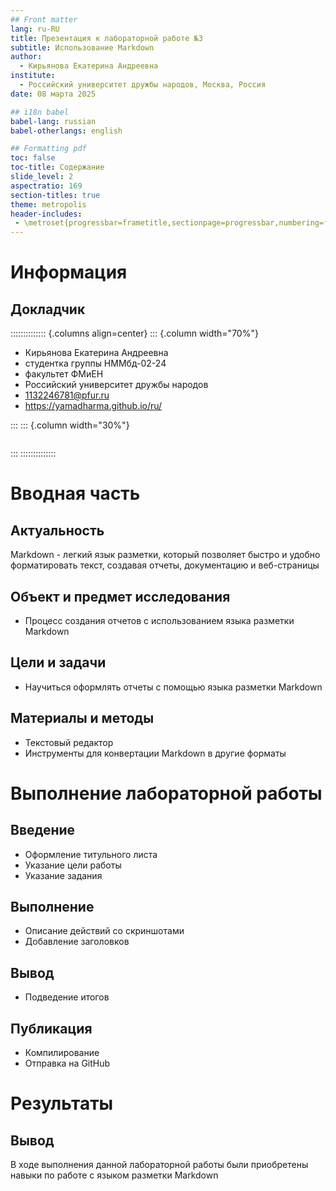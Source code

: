 ```yaml
---
## Front matter
lang: ru-RU
title: Презентация к лабораторной работе №3
subtitle: Использование Markdown
author:
  - Кирьянова Екатерина Андреевна
institute:
  - Российский университет дружбы народов, Москва, Россия
date: 08 марта 2025

## i18n babel
babel-lang: russian
babel-otherlangs: english

## Formatting pdf
toc: false
toc-title: Содержание
slide_level: 2
aspectratio: 169
section-titles: true
theme: metropolis
header-includes:
 - \metroset{progressbar=frametitle,sectionpage=progressbar,numbering=fraction}
---
```


# Информация

## Докладчик

:::::::::::::: {.columns align=center}
::: {.column width="70%"}

  * Кирьянова Екатерина Андреевна
  * студентка группы НММбд-02-24
  * факультет ФМиЕН
  * Российский университет дружбы народов
  * [1132246781@pfur.ru](mailto:1132246781@pfur.ru)
  * <https://yamadharma.github.io/ru/>

:::
::: {.column width="30%"}

![]()

:::
::::::::::::::

# Вводная часть

## Актуальность

Markdown - легкий язык разметки, который позволяет быстро и удобно форматировать текст, создавая отчеты, документацию и веб-страницы

## Объект и предмет исследования

- Процесс создания отчетов с использованием языка разметки Markdown

## Цели и задачи

- Научиться оформлять отчеты с помощью языка разметки Markdown

## Материалы и методы

- Текстовый редактор 
- Инструменты для конвертации Markdown в другие форматы

# Выполнение лабораторной работы 

## Введение

- Оформление титульного листа
- Указание цели работы
- Указание задания 

## Выполнение

- Описание действий со скриншотами 
- Добавление заголовков

## Вывод

- Подведение итогов

## Публикация

- Компилирование 
- Отправка на GitHub

# Результаты 

## Вывод 

В ходе выполнения данной лабораторной работы были приобретены навыки по работе с языком разметки Markdown
